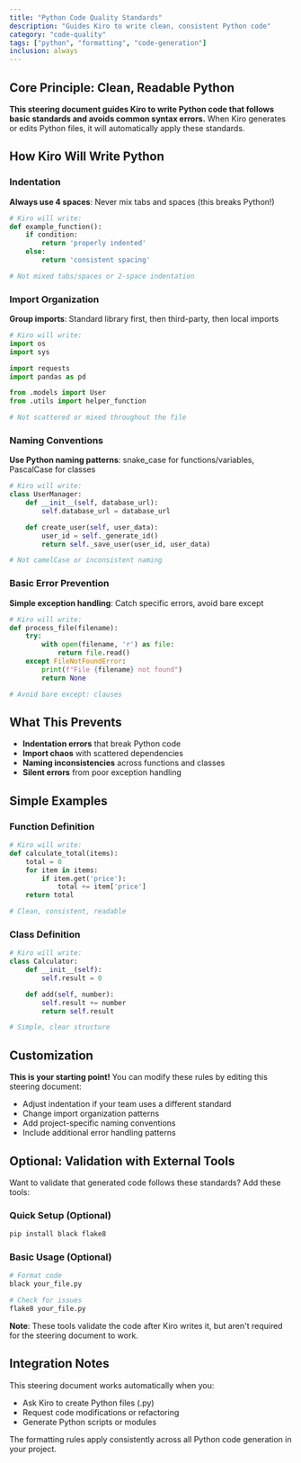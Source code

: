 ```yaml
---
title: "Python Code Quality Standards"
description: "Guides Kiro to write clean, consistent Python code"
category: "code-quality"
tags: ["python", "formatting", "code-generation"]
inclusion: always
---
```


## Core Principle: Clean, Readable Python

**This steering document guides Kiro to write Python code that follows basic standards and avoids common syntax errors.** When Kiro generates or edits Python files, it will automatically apply these standards.

## How Kiro Will Write Python

### Indentation

**Always use 4 spaces**: Never mix tabs and spaces (this breaks Python!)

```python
# Kiro will write:
def example_function():
    if condition:
        return 'properly indented'
    else:
        return 'consistent spacing'

# Not mixed tabs/spaces or 2-space indentation
```

### Import Organization

**Group imports**: Standard library first, then third-party, then local imports

```python
# Kiro will write:
import os
import sys

import requests
import pandas as pd

from .models import User
from .utils import helper_function

# Not scattered or mixed throughout the file
```

### Naming Conventions

**Use Python naming patterns**: snake_case for functions/variables, PascalCase for classes

```python
# Kiro will write:
class UserManager:
    def __init__(self, database_url):
        self.database_url = database_url

    def create_user(self, user_data):
        user_id = self._generate_id()
        return self._save_user(user_id, user_data)

# Not camelCase or inconsistent naming
```

### Basic Error Prevention

**Simple exception handling**: Catch specific errors, avoid bare except

```python
# Kiro will write:
def process_file(filename):
    try:
        with open(filename, 'r') as file:
            return file.read()
    except FileNotFoundError:
        print(f"File {filename} not found")
        return None

# Avoid bare except: clauses
```

## What This Prevents

- **Indentation errors** that break Python code
- **Import chaos** with scattered dependencies
- **Naming inconsistencies** across functions and classes
- **Silent errors** from poor exception handling

## Simple Examples

### Function Definition

```python
# Kiro will write:
def calculate_total(items):
    total = 0
    for item in items:
        if item.get('price'):
            total += item['price']
    return total

# Clean, consistent, readable
```

### Class Definition

```python
# Kiro will write:
class Calculator:
    def __init__(self):
        self.result = 0

    def add(self, number):
        self.result += number
        return self.result

# Simple, clear structure
```

## Customization

**This is your starting point!** You can modify these rules by editing this steering document:

- Adjust indentation if your team uses a different standard
- Change import organization patterns
- Add project-specific naming conventions
- Include additional error handling patterns

## Optional: Validation with External Tools

Want to validate that generated code follows these standards? Add these tools:

### Quick Setup (Optional)

```bash
pip install black flake8
```

### Basic Usage (Optional)

```bash
# Format code
black your_file.py

# Check for issues
flake8 your_file.py
```

**Note**: These tools validate the code after Kiro writes it, but aren't required for the steering document to work.

## Integration Notes

This steering document works automatically when you:

- Ask Kiro to create Python files (.py)
- Request code modifications or refactoring
- Generate Python scripts or modules

The formatting rules apply consistently across all Python code generation in your project.
